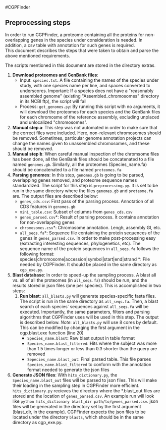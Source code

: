 #CGPFinder
## Preprocessing steps

In order to run CGPFinder, a proteome containing all the proteins for non-overlapping genes in the species under consideration is needed. In addition, a csv table with annotation for such genes is required.  
This document describes the steps that were taken to obtain and parse the above mentioned requirements.  
  
The scripts mentioned in this document are stored in the directory extras.  
1. **Download proteomes and GenBank files**:
	* Input: `species.txt`. A file containing the names of the species under study, with one species name per line, and spaces converted to underscores. Important: If a species does not have a "reasonably assembled genome" (existing "Assembled_chromosomes" directory in its NCBI ftp), the script will fail
	* Process: `get_genomes.py`: By running this script with no arguments, it will download the proteomes for each species and the GenBank files for each chromosme of the reference assembly, excluding unplaced and unlocalized "chromosomes".
2. **Manual step a**: This step was not automated in order to make sure that the correct files were included. Here, non-relevant chromosomes should be removed. Sometimes, particular genome annotation projects can change the names given to unassembled chromosomes, and these should be removed.
3. **Manual step b**: When careful manual inspection of the chromsome files has been done, all the GenBank files should be concatenated to a file named `genomes.gb`. Similarly, all the proteomes (Species_name.fa) should be concatenated to a file named `proteomes.fa`
4. **Parsing genomes**: In this step, `genomes.gb` is going to be parsed, overlapping genes removed, and proteome sequence names standardized. The script for this step is `preprocessing.py`. It is set to be run in the same directory where the files `genomes.gb` and `proteome.fa` are. The output files are described below:
	* `genes_cds.csv`: First pass of the parsing process. Annotation of all CDS features in `genomes.gb`
	* `mini_table.csv`: Subset of columns from `genes_cds.csv`
	* `genes_parsed.csv`\*: Result of parsing process. It contains annotation for non-overlapping genes
	* `chromosomes.csv`\*: Chromosome annotation. Lengh, assembly GI, etc.
	* `all_seqs.fa`\*: Sequence file containing the protein sequences of the genes in `genes_parsed.csv`. In order to make post-processing easy (extracting interesting sequences, phylogenetics, etc). The sequence name of the protein sequences in `all_seqs.fa` follows the following format: species|chromosome|accession|symbol|start|end|strand
 \*: File needed by CGPFinder. It should be placed in the same directory as `cgp_exe.py`.
5. **Blast database**: In order to speed-up the sampling process. A blast all vs. all of all the proteomes (in `all_seqs.fa`) should be run, and the results stored in json files (one per species). This is accomplished in two steps:
	1. **Run blast**: `all_blasts.py` will generate species-specific fasta files. The script is run in the same directory as `all_seqs.fa`. Then, a blast search of each species' sequences against `all_seqs.fa` will be executed. Importantly, the same parameters, filters and parsing algorithms that CGPFinder uses will be used in this step. The output is described below. *Note*: `all_blasts.py` will use 8 cores by default. This can be modified by changing the first argument in the cgp.blast.exe function (line 20)
		* `Species_name.blast`: Raw blast output in table format
		* `Species_name.blast_filtered`: Hits where the subject was more than 1.5 times longer or less than 0.3 shorter than the query are removed
		* `Sepecies_name.blast_out`: Final parsed table. This file parses `Species_name.blast_filtered` to conform with the annotation format needed to generate the json files
6. **Generate JSON files**: With `hits_dictionary.py`, the `Species_name.blast_out` files will be parsed to json files. This will make their loading in the sampling step in CGPFinder more efficient. `hits_dictionary.py` recieves the directory where the \*.blast_out files are stored and the location of `genes_parsed.csv`. An example run will look like `python hits_dictionary blast_dir path/to/genes_parsed.csv`. json files will be generated in the directory set by the first argument (blast_dir, in the example). CGPFinder expects the json files to be located under the directory `blasts`, which should be in the same directory as cgp_exe.py.
